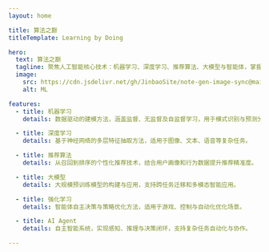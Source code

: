 ```yaml
---
layout: home

title: 算法之巅
titleTemplate: Learning by Doing

hero:
  text: 算法之巅
  tagline: 聚焦人工智能核心技术：机器学习、深度学习、推荐算法、大模型与智能体，掌握前沿方法与实践
  image:
    src: https://cdn.jsdelivr.net/gh/JinbaoSite/note-gen-image-sync@main/25aba9f4-cec4-4bb8-9cfc-cdb2495f60b6.png
    alt: ML

features:
  - title: 机器学习
    details: 数据驱动的建模方法，涵盖监督、无监督及自监督学习，用于模式识别与预测分析。

  - title: 深度学习
    details: 基于神经网络的多层特征抽取方法，适用于图像、文本、语音等复杂任务。

  - title: 推荐算法
    details: 从召回到排序的个性化推荐技术，结合用户画像和行为数据提升推荐精准度。

  - title: 大模型
    details: 大规模预训练模型的构建与应用，支持跨任务迁移和多模态智能应用。

  - title: 强化学习
    details: 智能体自主决策与策略优化方法，适用于游戏、控制与自动化优化场景。

  - title: AI Agent
    details: 自主智能系统，实现感知、推理与决策闭环，支持复杂任务自动化与协作。

---
```

